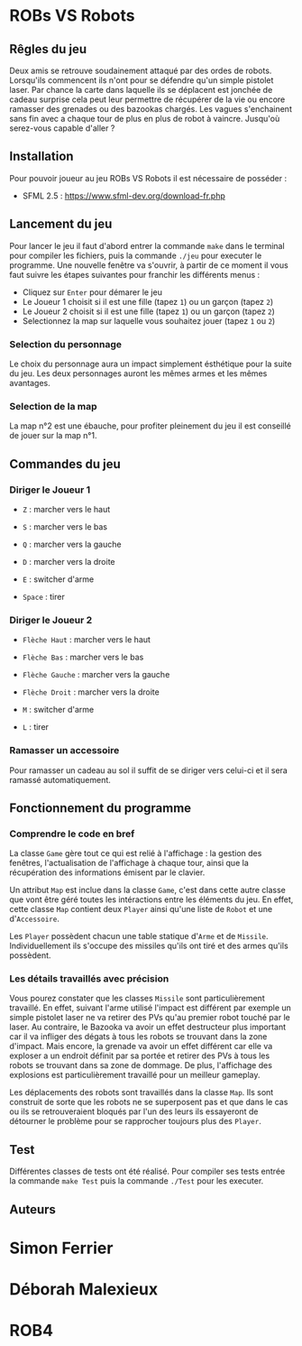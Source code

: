# ROBs VS Robots

## Rêgles du jeu

Deux amis se retrouve soudainement attaqué par des ordes de robots. Lorsqu'ils commencent ils n'ont pour se défendre qu'un simple pistolet laser. Par chance la carte dans laquelle ils se déplacent est jonchée de cadeau surprise cela peut leur permettre de récupérer de la vie ou encore ramasser des grenades ou des bazookas chargés. Les vagues s'enchainent sans fin avec a chaque tour de plus en plus de robot à vaincre. Jusqu'où serez-vous capable d'aller ?

## Installation

Pour pouvoir joueur au jeu ROBs VS Robots il est nécessaire de posséder :

- SFML 2.5 : https://www.sfml-dev.org/download-fr.php

## Lancement du jeu

Pour lancer le jeu il faut d'abord entrer la commande ``make`` dans le terminal pour compiler les fichiers, puis la commande ``./jeu`` pour executer le programme. Une nouvelle fenêtre va s'ouvrir, à partir de ce moment il vous faut suivre les étapes suivantes pour franchir les différents menus :

- Cliquez sur ``Enter`` pour démarer le jeu
- Le Joueur 1 choisit si il est une fille (tapez ``1``) ou un garçon (tapez ``2``)
- Le Joueur 2 choisit si il est une fille (tapez ``1``) ou un garçon (tapez ``2``)
- Selectionnez la map sur laquelle vous souhaitez jouer (tapez ``1`` ou ``2``)

### Selection du personnage

Le choix du personnage aura un impact simplement ésthétique pour la suite du jeu. Les deux personnages auront les mêmes armes et les mêmes avantages.

### Selection de la map

La map n°2 est une ébauche, pour profiter pleinement du jeu il est conseillé de jouer sur la map n°1.

## Commandes du jeu

### Diriger le Joueur 1

- ``Z`` : marcher vers le haut
- ``S`` : marcher vers le bas
- ``Q`` : marcher vers la gauche
- ``D`` : marcher vers la droite

- ``E`` : switcher d'arme
- ``Space`` : tirer

### Diriger le Joueur 2

- ``Flèche Haut`` : marcher vers le haut
- ``Flèche Bas`` : marcher vers le bas
- ``Flèche Gauche`` : marcher vers la gauche
- ``Flèche Droit`` : marcher vers la droite

- ``M`` : switcher d'arme
- ``L`` : tirer

### Ramasser un accessoire

Pour ramasser un cadeau au sol il suffit de se diriger vers celui-ci et il sera ramassé automatiquement.

## Fonctionnement du programme

### Comprendre le code en bref

La classe ``Game`` gère tout ce qui est relié à l'affichage : la gestion des fenêtres, l'actualisation de l'affichage à chaque tour, ainsi que la récupération des informations émisent par le clavier. 

Un attribut ``Map`` est inclue dans la classe ``Game``, c'est dans cette autre classe que vont être géré toutes les intéractions entre les éléments du jeu. En effet, cette classe ``Map`` contient deux ``Player`` ainsi qu'une liste de ``Robot`` et une d'``Accessoire``.

Les ``Player`` possèdent chacun une table statique d'``Arme`` et de ``Missile``. Individuellement ils s'occupe des missiles qu'ils ont tiré et des armes qu'ils possèdent.

### Les détails travaillés avec précision

Vous pourez constater que les classes ``Missile`` sont particulièrement travaillé. En effet, suivant l'arme utilisé l'impact est différent par exemple un simple pistolet laser ne va retirer des PVs qu'au premier robot touché par le laser. Au contraire, le Bazooka va avoir un effet destructeur plus important car il va infliger des dégats à tous les robots se trouvant dans la zone d'impact. Mais encore, la grenade va avoir un effet différent car elle va exploser a un endroit définit par sa portée et retirer des PVs à tous les robots se trouvant dans sa zone de dommage. De plus, l'affichage des explosions est particulièrement travaillé pour un meilleur gameplay.

Les déplacements des robots sont travaillés dans la classe ``Map``. Ils sont construit de sorte que les robots ne se superposent pas et que dans le cas ou ils se retrouveraient bloqués par l'un des leurs ils essayeront de détourner le problème pour se rapprocher toujours plus des ``Player``.

## Test

Différentes classes de tests ont été réalisé. Pour compiler ses tests entrée la commande ``make Test`` puis la commande ``./Test`` pour les executer.

## Auteurs

# Simon Ferrier
# Déborah Malexieux
# ROB4

